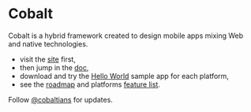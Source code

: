 Cobalt 
======

Cobalt is a hybrid framework created to design mobile apps mixing Web and native technologies.

* visit the [site](http://cobaltians.github.io/cobalt/) first,
* then jump in the [doc](https://github.com/cobaltians/cobalt/wiki),
* download and try the [Hello World](samples/HelloWorld) sample app for each platform,
* see the [roadmap](https://github.com/cobaltians/cobalt/wiki/roadmap) and platforms [feature list](https://github.com/cobaltians/cobalt/wiki/features).

Follow [@cobaltians](https://twitter.com/cobaltians) for updates.
